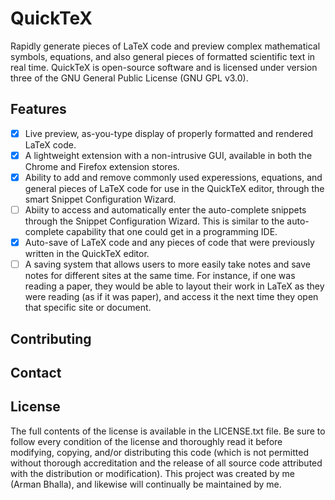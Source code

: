 # QuickTeX

Rapidly generate pieces of LaTeX code and preview complex mathematical symbols, equations, and also general pieces of formatted scientific text in real time. QuickTeX is open-source software and is licensed under version three of the GNU General Public License (GNU GPL v3.0).

## Features
- [x] Live preview, as-you-type display of properly formatted and rendered LaTeX code.
- [x] A lightweight extension with a non-intrusive GUI, available in both the Chrome and Firefox extension stores.
- [x] Ability to add and remove commonly used experessions, equations, and general pieces of LaTeX code for use in the QuickTeX editor, through the smart Snippet Configuration Wizard. 
- [ ] Abiity to access and automatically enter the auto-complete snippets through the Snippet Configuration Wizard. This is similar to the auto-complete capability that one could get in a programming IDE.
- [x] Auto-save of LaTeX code and any pieces of code that were previously written in the QuickTeX editor.
- [ ] A saving system that allows users to more easily take notes and save notes for different sites at the same time. For instance, if one was reading a paper, they would be able to layout their work in LaTeX as they were reading (as if it was paper), and access it the next time they open that specific site or document.

## Contributing


## Contact


## License
The full contents of the license is available in the LICENSE.txt file. Be sure to follow every condition of the license and thoroughly read it before modifying, copying, and/or distributing this code (which is not permitted without thorough accreditation and the release of all source code attributed with the distribution or modification). This project was created by me (Arman Bhalla), and likewise will continually be maintained by me.

